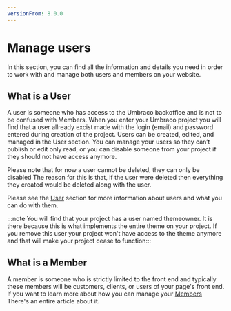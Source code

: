 ```yaml
---
versionFrom: 8.0.0
---
```


# Manage users

In this section, you can find all the information and details you need in order to work with and manage both users and members on your website.

## What is a User

A user is someone who has access to the Umbraco backoffice and is not to be confused with Members. When you enter your Umbraco project you will find that a user allready excist made with the login (email) and password entered during creation of the project. Users can be created, edited, and managed in the User section.
You can manage your users so they can’t publish or edit only read, or you can disable someone from your project if they should not have access anymore.

Please note that for now a user cannot be deleted, they can only be disabled
The reason for this is that, if the user were deleted then everything they created would be deleted along with the user.

Please see the [User](../Manage-users/Users/index.md) section for more information about users and what you can do with them.

:::note You will find that your project has a user named themeowner. It is there because this is what implements the entire theme on your project. If you remove this user your project won't have access to the theme anymore and that will make your project cease to function:::


## What is a Member

A member is someone who is strictly limited to the front end and typically these members will be customers, clients, or users of your page's front end.
If you want to learn more about how you can manage your [Members](../Manage-users/Members/index.md) There's an entire article about it.

 
